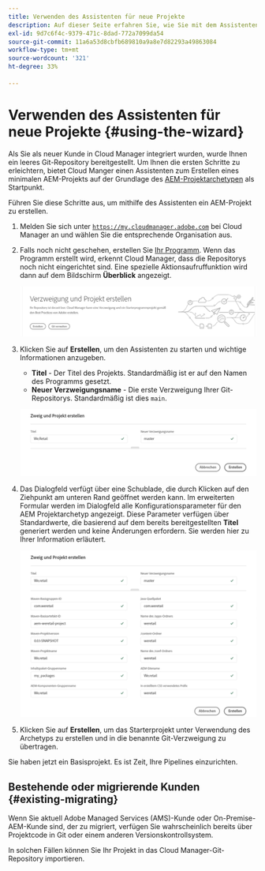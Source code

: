 ```yaml
---
title: Verwenden des Assistenten für neue Projekte
description: Auf dieser Seite erfahren Sie, wie Sie mit dem Assistenten ein AEM-Programmprojekt erstellen
exl-id: 9d7c6f4c-9379-471c-8dad-772a7099da54
source-git-commit: 11a6a53d8cbfb689810a9a8e7d82293a49863084
workflow-type: tm+mt
source-wordcount: '321'
ht-degree: 33%

---
```



# Verwenden des Assistenten für neue Projekte {#using-the-wizard}

Als Sie als neuer Kunde in Cloud Manager integriert wurden, wurde Ihnen ein leeres Git-Repository bereitgestellt. Um Ihnen die ersten Schritte zu erleichtern, bietet Cloud Manger einen Assistenten zum Erstellen eines minimalen AEM-Projekts auf der Grundlage des [AEM-Projektarchetypen](https://github.com/adobe/aem-project-archetype) als Startpunkt.

Führen Sie diese Schritte aus, um mithilfe des Assistenten ein AEM-Projekt zu erstellen.

1. Melden Sie sich unter [`https://my.cloudmanager.adobe.com`](https://my.cloudmanager.adobe.com) bei Cloud Manager an und wählen Sie die entsprechende Organisation aus.

1. Falls noch nicht geschehen, erstellen Sie [Ihr Programm](program-setup.md). Wenn das Programm erstellt wird, erkennt Cloud Manager, dass die Repositorys noch nicht eingerichtet sind. Eine spezielle Aktionsaufruffunktion wird dann auf dem Bildschirm **Überblick** angezeigt.

   ![Erstellen des Projekt-CTA](/help/assets/image2018-10-3_14-29-44.png)

1. Klicken Sie auf **Erstellen**, um den Assistenten zu starten und wichtige Informationen anzugeben.

   * **Titel** - Der Titel des Projekts. Standardmäßig ist er auf den Namen des Programms gesetzt.
   * **Neuer Verzweigungsname** - Die erste Verzweigung Ihrer Git-Repositorys. Standardmäßig ist dies `main`.

   ![Projektwerte](/help/assets/screen_shot_2018-10-08at55825am.png)

1. Das Dialogfeld verfügt über eine Schublade, die durch Klicken auf den Ziehpunkt am unteren Rand geöffnet werden kann. Im erweiterten Formular werden im Dialogfeld alle Konfigurationsparameter für den AEM Projektarchetyp angezeigt. Diese Parameter verfügen über Standardwerte, die basierend auf dem bereits bereitgestellten **Titel** generiert werden und keine Änderungen erfordern. Sie werden hier zu Ihrer Information erläutert.

   ![Detaillierte Archetypparameter](/help/assets/screen_shot_2018-10-08at60032am.png)

1. Klicken Sie auf **Erstellen**, um das Starterprojekt unter Verwendung des Archetyps zu erstellen und in die benannte Git-Verzweigung zu übertragen.

Sie haben jetzt ein Basisprojekt. Es ist Zeit, Ihre Pipelines einzurichten.

## Bestehende oder migrierende Kunden {#existing-migrating}

Wenn Sie aktuell Adobe Managed Services (AMS)-Kunde oder On-Premise-AEM-Kunde sind, der zu migriert, verfügen Sie wahrscheinlich bereits über Projektcode in Git oder einem anderen Versionskontrollsystem.

In solchen Fällen können Sie Ihr Projekt in das Cloud Manager-Git-Repository importieren.
